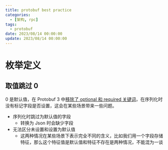 ```yaml
---
title: protobuf best practice
categories: 
  - [架构, rpc]
tags:
  - protobuf
date: 2023/08/14 00:00:00
update: 2023/08/14 00:00:00
---
```


# 枚举定义

## 取值跳过 0

0 是默认值，在 Protobuf 3 中[移除了 optional 和 required 关键词](https://stackoverflow.com/questions/31801257/why-required-and-optional-is-removed-in-protocol-buffers-3)，在序列化时没有标记字段是否设置，这会在某些场景带来一些问题。

- 序列化时跳过为默认值的字段
  - 转换为 Json 时会缺少字段
- 无法区分未设置和设置为默认值
  - 这两种情况在某些场景下表示完全不同的含义，比如我们用一个字段存储特征，那么这个特征值是默认值和特征不存在是两种情况，不能混为一谈

